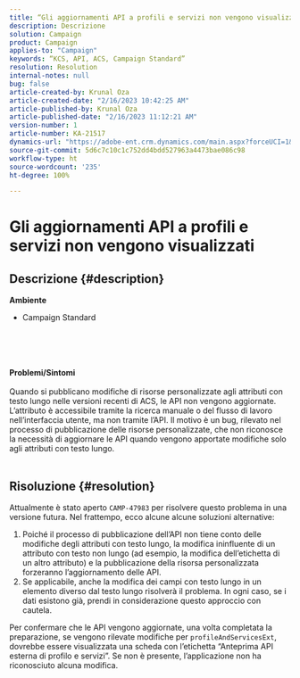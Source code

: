 ```yaml
---
title: “Gli aggiornamenti API a profili e servizi non vengono visualizzati”
description: Descrizione
solution: Campaign
product: Campaign
applies-to: "Campaign"
keywords: “KCS, API, ACS, Campaign Standard”
resolution: Resolution
internal-notes: null
bug: false
article-created-by: Krunal Oza
article-created-date: "2/16/2023 10:42:25 AM"
article-published-by: Krunal Oza
article-published-date: "2/16/2023 11:12:21 AM"
version-number: 1
article-number: KA-21517
dynamics-url: "https://adobe-ent.crm.dynamics.com/main.aspx?forceUCI=1&pagetype=entityrecord&etn=knowledgearticle&id=43008395-e6ad-ed11-aad1-6045bd006793"
source-git-commit: 5d6c7c10c1c752dd4bdd527963a4473bae086c98
workflow-type: ht
source-wordcount: '235'
ht-degree: 100%

---
```


# Gli aggiornamenti API a profili e servizi non vengono visualizzati

## Descrizione {#description}

<b>Ambiente</b>
- Campaign Standard

<br><br> <br><br><b>Problemi/Sintomi</b><br><br>Quando si pubblicano modifiche di risorse personalizzate agli attributi con testo lungo nelle versioni recenti di ACS, le API non vengono aggiornate. L’attributo è accessibile tramite la ricerca manuale o del flusso di lavoro nell’interfaccia utente, ma non tramite l’API. Il motivo è un bug, rilevato nel processo di pubblicazione delle risorse personalizzate, che non riconosce la necessità di aggiornare le API quando vengono apportate modifiche solo agli attributi con testo lungo.
<br> <br>

## Risoluzione {#resolution}


Attualmente è stato aperto `CAMP-47983` per risolvere questo problema in una versione futura. Nel frattempo, ecco alcune alcune soluzioni alternative:

1. Poiché il processo di pubblicazione dell’API non tiene conto delle modifiche degli attributi con testo lungo, la modifica ininfluente di un attributo con testo non lungo (ad esempio, la modifica dell’etichetta di un altro attributo) e la pubblicazione della risorsa personalizzata forzeranno l’aggiornamento delle API.
2. Se applicabile, anche la modifica dei campi con testo lungo in un elemento diverso dal testo lungo risolverà il problema. In ogni caso, se i dati esistono già, prendi in considerazione questo approccio con cautela.


Per confermare che le API vengono aggiornate, una volta completata la preparazione, se vengono rilevate modifiche per `profileAndServicesExt`, dovrebbe essere visualizzata una scheda con l’etichetta “Anteprima API esterna di profilo e servizi”. Se non è presente, l’applicazione non ha riconosciuto alcuna modifica.
